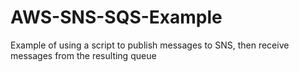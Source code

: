 # AWS-SNS-SQS-Example
Example of using a script to publish messages to SNS, then receive messages from the resulting queue
